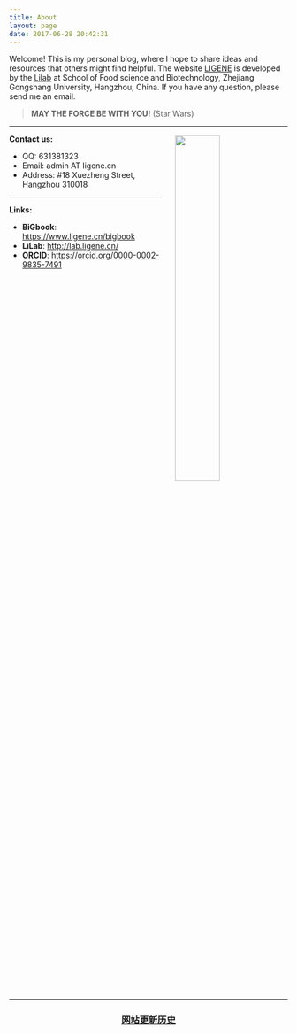 ```yaml
---
title: About
layout: page
date: 2017-06-28 20:42:31
---
```

Welcome! This is my personal blog, where I hope to share ideas and resources that others might find helpful. The website [LIGENE](http://www.ligene.cn) is developed by the [Lilab](http://lab.ligene.cn) at School of Food science and Biotechnology, Zhejiang Gongshang University, Hangzhou, China. If you have any question, please send me an email.

> **MAY THE FORCE BE WITH YOU!** (Star Wars)

<hr>
<img src="http://www.ligene.cn/images/RTFM_mao.jpg" style="width: 40%; float:right; padding: 2px;"> 
<div style="width: 55%;">
<b>Contact us:</b>
<ul>
	<li>QQ: 631381323</li>
	<li>Email: admin AT ligene.cn</li>
	<li>Address: #18 Xuezheng Street, Hangzhou 310018</li>
</ul>
<hr>
<b>Links:</b>
<ul>
 <li><strong>BiGbook</strong>: <a href="https://www.ligene.cn/bigbook" target="_blank">https://www.ligene.cn/bigbook</a><br /></li>
 <li><strong>LiLab</strong>: <a href="http://lab.ligene.cn/" target="_blank">http://lab.ligene.cn/</a><br /> </li>
 <li><strong>ORCID</strong>: <a href="https://orcid.org/0000-0002-9835-7491" target="_blank">https://orcid.org/0000-0002-9835-7491</a><br /></li>
</ul>
</div>

<hr style="clear:both;">

### <center> [网站更新历史](../history/) 